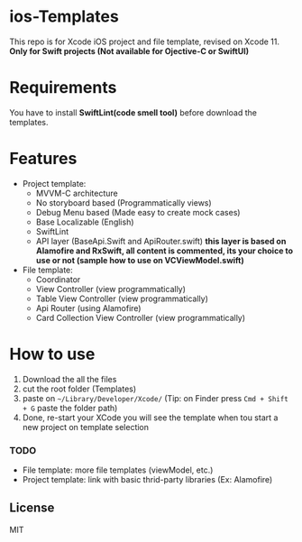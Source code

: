 # ios-Templates
This repo is for Xcode iOS project and file template, revised on Xcode 11.
**Only for Swift projects (Not available for Ojective-C or SwiftUI)**

# Requirements
You have to install **SwiftLint(code smell tool)** before download the templates.

# Features
- Project template:
  - MVVM-C architecture
  - No storyboard based (Programmatically views)
  - Debug Menu based (Made easy to create mock cases)
  - Base Localizable (English)
  - SwiftLint
  - API layer (BaseApi.Swift and ApiRouter.swift) **this layer is based on Alamofire and RxSwift, all content is commented, its your choice to use or not (sample how to use on VCViewModel.swift)**
- File template:
  - Coordinator
  - View Controller (view programmatically)
  - Table View Controller (view programmatically)
  - Api Router (using Alamofire)
  - Card Collection View Controller (view programmatically)

# How to use
1. Download the all the files
2. cut the root folder (Templates)
3. paste on ```~/Library/Developer/Xcode/``` (Tip: on Finder press ```Cmd + Shift + G``` paste the folder path)
4. Done, re-start your XCode you will see the template when tou start a new project on template selection

### TODO
- File template: more file templates (viewModel, etc.)
- Project template: link with basic thrid-party libraries (Ex: Alamofire)

License
----

MIT
